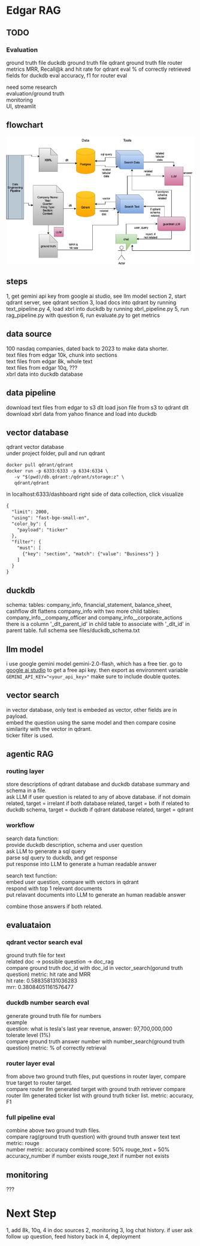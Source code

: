 # Edgar RAG
## TODO

### Evaluation
ground truth file duckdb
ground truth file qdrant
ground truth file router
metrics
MRR, Recall@k and hit rate for qdrant eval
% of correctly retrieved fields for duckdb eval
accuracy, f1 for router eval

   
need some research   
evaluation/ground truth   
monitoring   
UI, streamlit

## flowchart
![flowchart](images/RAG_pipeline_flowchart.drawio.png)

## steps
1, get gemini api key from google ai studio, see llm model section
2, start qdrant server, see qdrant section
3, load docs into qdrant by running text_pipeline.py
4, load xbrl into duckdb by running xbrl_pipeline.py
5, run rag_pipeline.py with question
6, run evaluate.py to get metrics

## data source
100 nasdaq companies, dated back to 2023 to make data shorter.   
text files from edgar 10k, chunk into sections   
text files from edgar 8k, whole text    
text files from edgar 10q, ???   
xbrl data into duckdb database   

## data pipeline
download text files from edgar to s3
dlt load json file from s3 to qdrant
dlt download xbrl data from yahoo finance and load into duckdb   

## vector database
qdrant vector database   
under project folder, pull and run qdrant 
```
docker pull qdrant/qdrant
docker run -p 6333:6333 -p 6334:6334 \
   -v "$(pwd)/db.qdrant:/qdrant/storage:z" \
   qdrant/qdrant
```
in localhost:6333/dashboard
right side of data collection, click visualize
```
{
  "limit": 2000,
  "using": "fast-bge-small-en",
  "color_by": {
    "payload": "ticker"
  },
  "filter": {
    "must": [
      {"key": "section", "match": {"value": "Business"} }
    ]
  }
}
```

## duckdb
schema: 
tables: company_info, financial_statement, balance_sheet, cashflow
dlt flattens company_info with two more child tables:       company_info__company_officer and company_info__corporate_actions   
there is a column '_dlt_parent_id' in child table to associate with '_dlt_id' in parent table. 
full schema see files/duckdb_schema.txt

## llm model
i use google gemini model gemini-2.0-flash, which has a free tier.
go to [google ai studio](https://aistudio.google.com/app/apikey) to get a free api key.
then export as environment variable
`GEMINI_API_KEY="<your_api_key>"`
make sure to include double quotes.

## vector search
in vector database, only text is embeded as vector, other fields are in payload.   
embed the question using the same model and then compare cosine similarity with the vector in qdrant.   
ticker filter is used.  

## agentic RAG
### routing layer
store descriptions of qdrant database and duckdb database summary and schema in a file.    
ask LLM if user question is related to any of above database. 
if not domain related, target = irrelant
if both database related, target = both
if related to duckdb schema, target = duckdb
if qdrant database related, target = qdrant

### workflow
search data function:   
provide duckdb description, schema and user question   
ask LLM to generate a sql query    
parse sql query to duckdb, and get response   
put response into LLM to generate a human readable answer   

search text function:   
embed user question, compare with vectors in qdrant   
respond with top 1 relevant documents   
put relavant documents into LLM to generate an human readable answer   
   
combine those answers if both related.    

## evaluataion
### qdrant vector search eval   
ground truth file for text   
related doc -> possible question -> doc_rag   
compare ground truth doc_id with doc_id in vector_search(gorund truth question) 
metric: hit rate and MRR   
hit rate:  0.588358131036283   
mrr:  0.38084051161576477
### duckdb number search eval   
generate ground truth file for numbers     
example      
question: what is tesla's last year revenue, answer: 97,700,000,000  
tolerate level (1%)    
compare ground truth answer number with number_search(ground truth question)
metric: % of correctly retrieval   
### router layer eval
from above two ground truth files, put questions in router layer, compare true target to router target.   
compare router llm generated target with ground truth retriever
compare router llm generated ticker list with ground truth ticker list. 
metric: accuracy, F1
### full pipeline eval
combine above two ground truth files.    
compare rag(ground truth question) with ground truth answer text
text metric: rouge   
number metric: accuracy
combined score: 50% rouge_text + 50% accuracy_number if number exists
rouge_text if number not exists

## monitoring
???   

# Next Step
1, add 8k, 10q, 4 in doc sources
2, monitoring
3, log chat history. if user ask follow up question, feed history back in
4, deployment